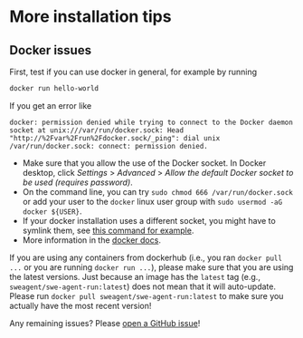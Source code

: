 # More installation tips

## Docker issues <a name="docker"></a>

First, test if you can use docker in general, for example by running

```bash
docker run hello-world
```

If you get an error like

```
docker: permission denied while trying to connect to the Docker daemon socket at unix:///var/run/docker.sock: Head "http://%2Fvar%2Frun%2Fdocker.sock/_ping": dial unix /var/run/docker.sock: connect: permission denied.
```

* Make sure that you allow the use of the Docker socket. In Docker desktop, click *Settings* > *Advanced* > *Allow the default Docker socket to be used (requires password)*.
* On the command line, you can try `sudo chmod 666 /var/run/docker.sock` or add your user to the `docker` linux user group with `sudo usermod -aG docker ${USER}`.
* If your docker installation uses a different socket, you might have to symlink them, see [this command for example](https://github.com/princeton-nlp/SWE-agent/issues/20#issuecomment-2047506005).
* More information in the [docker docs](https://docs.docker.com/engine/install/linux-postinstall/).

If you are using any containers from dockerhub (i.e., you ran `docker pull ...` or you are running `docker run ...`), please make sure that you are using the latest
versions. Just because an image has the `latest` tag (e.g., `sweagent/swe-agent-run:latest`) does not mean that it will auto-update. Please run
`docker pull sweagent/swe-agent-run:latest` to make sure you actually have the most recent version!

Any remaining issues? Please [open a GitHub issue](https://github.com/princeton-nlp/SWE-agent/issues/new/choose)!
